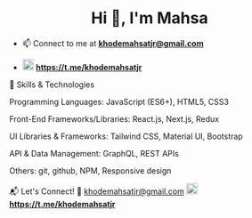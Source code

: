 <h1 align="center">Hi 👋, I'm Mahsa</h1>

- 📫 Connect to me at **khodemahsatjr@gmail.com**

- <img src="https://www.vectorlogo.zone/logos/telegram/telegram-icon.svg" alt="telgram" width="20" height="20"/> **https://t.me/khodemahsatjr**


🔧 Skills & Technologies

Programming Languages: JavaScript (ES6+), HTML5, CSS3

Front-End Frameworks/Libraries: React.js, Next.js, Redux

UI Libraries & Frameworks: Tailwind CSS, Material UI, Bootstrap

API & Data Management: GraphQL, REST APIs

Others: git, github, NPM, Responsive design

📬 Let's Connect!
 📧 khodemahsatjr@gmail.com
  <img src="https://www.vectorlogo.zone/logos/telegram/telegram-icon.svg" alt="telgram" width="20" height="20"/> **https://t.me/khodemahsatjr**



